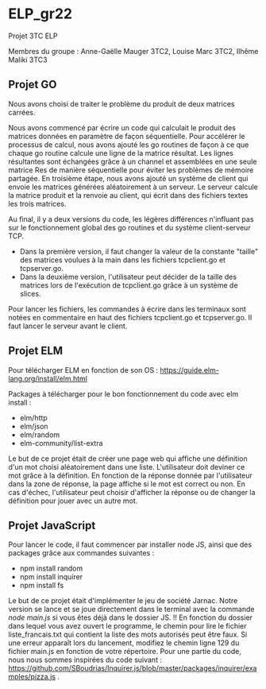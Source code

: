 # ELP_gr22
Projet 3TC ELP

Membres du groupe : Anne-Gaëlle Mauger 3TC2, Louise Marc 3TC2, Ilhême Maliki 3TC3

## Projet GO

Nous avons choisi de traiter le problème du produit de deux matrices carrées. 

Nous avons commencé par écrire un code qui calculait le produit des matrices données en paramètre de façon séquentielle. 
Pour accélérer le processus de calcul, nous avons ajouté les go routines de façon à ce que chaque go routine calcule une ligne de la matrice résultat. 
Les lignes résultantes sont échangées grâce à un channel et assemblées en une seule matrice Res de manière séquentielle pour éviter les problèmes de mémoire partagée. 
En troisième étape, nous avons ajouté un système de client qui envoie les matrices générées aléatoirement à un serveur. Le serveur calcule la matrice produit et la renvoie au client, qui écrit dans des fichiers textes les trois matrices.

Au final, il y a deux versions du code, les légères différences n'influant pas sur le fonctionnement global des go routines et du système client-serveur TCP. 
- Dans la première version, il faut changer la valeur de la constante "taille" des matrices voulues à la main dans les fichiers tcpclient.go et tcpserver.go.
- Dans la deuxième version, l'utilisateur peut décider de la taille des matrices lors de l'exécution de tcpclient.go grâce à un système de slices.

Pour lancer les fichiers, les commandes à écrire dans les terminaux sont notées en commentaire en haut des fichiers tcpclient.go et tcpserver.go. 
Il faut lancer le serveur avant le client.

## Projet ELM

Pour télécharger ELM en fonction de son OS : https://guide.elm-lang.org/install/elm.html

Packages à télécharger pour le bon fonctionnement du code avec elm install :
- elm/http
- elm/json
- elm/random
- elm-community/list-extra

Le but de ce projet était de créer une page web qui affiche une définition d'un mot choisi aléatoirement dans une liste. L'utilisateur doit deviner ce mot grâce à la définition.
En fonction de la réponse donnée par l'utilisateur dans la zone de réponse, la page affiche si le mot est correct ou non. En cas d'échec, l'utilisateur peut choisir d'afficher la réponse ou de changer la définition pour jouer avec un autre mot.

## Projet JavaScript

Pour lancer le code, il faut commencer par installer node JS, ainsi que des packages grâce aux commandes suivantes  :
- npm install random
- npm install inquirer
- npm install fs

Le but de ce projet était d'implémenter le jeu de société Jarnac. Notre version se lance et se joue directement dans le terminal avec la commande *node main.js* si vous êtes déjà dans le dossier JS.
!! En fonction du dossier dans lequel vous avez ouvert le programme, le chemin pour lire le fichier liste_francais.txt qui contient la liste des mots autorisés peut être faux. Si une erreur apparaît lors du lancement, modifiez le chemin ligne 129 du fichier main.js en fonction de votre répertoire.
Pour une partie du code, nous nous sommes inspirées du code suivant : https://github.com/SBoudrias/Inquirer.js/blob/master/packages/inquirer/examples/pizza.js .
